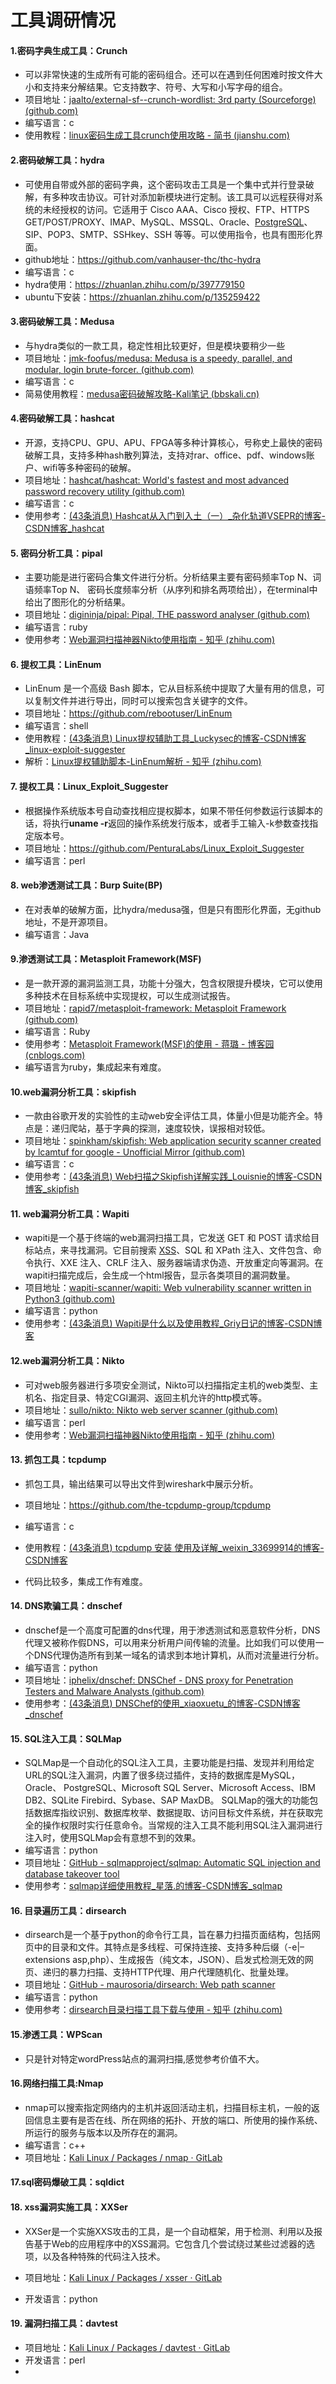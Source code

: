 # 工具调研情况

#### 1.密码字典生成工具：Crunch

* 可以非常快速的生成所有可能的密码组合。还可以在遇到任何困难时按文件大小和支持来分解结果。它支持数字、符号、大写和小写字母的组合。
* 项目地址：[jaalto/external-sf--crunch-wordlist: 3rd party (Sourceforge) (github.com)](https://github.com/jaalto/external-sf--crunch-wordlist)
* 编写语言：c
* 使用教程：[linux密码生成工具crunch使用攻略 - 简书 (jianshu.com)](https://www.jianshu.com/p/72f9262ba6c1)

#### 2.密码破解工具：hydra

 * 可使用自带或外部的密码字典，这个密码攻击工具是一个集中式并行登录破解，有多种攻击协议。可针对添加新模块进行定制。该工具可以远程获得对系统的未经授权的访问。它适用于 Cisco AAA、Cisco 授权、FTP、HTTPS GET/POST/PROXY、IMAP、MySQL、MSSQL、Oracle、[PostgreSQL](https://cloud.tencent.com/product/postgresql?from=10680)、SIP、POP3、SMTP、SSHkey、SSH 等等。可以使用指令，也具有图形化界面。
 * github地址：https://github.com/vanhauser-thc/thc-hydra
 * 编写语言：c
 * hydra使用：https://zhuanlan.zhihu.com/p/397779150
 * ubuntu下安装：https://zhuanlan.zhihu.com/p/135259422

#### 3.密码破解工具：Medusa

* 与hydra类似的一款工具，稳定性相比较更好，但是模块要稍少一些
* 项目地址：[jmk-foofus/medusa: Medusa is a speedy, parallel, and modular, login brute-forcer. (github.com)](https://github.com/jmk-foofus/medusa)
* 编写语言：c
* 简易使用教程：[medusa密码破解攻略-Kali笔记 (bbskali.cn)](https://bbskali.cn/thread-275-1-1.html)

#### 4.密码破解工具：hashcat

* 开源，支持CPU、GPU、APU、FPGA等多种计算核心，号称史上最快的密码破解工具，支持多种hash散列算法，支持对rar、office、pdf、windows账户、wifi等多种密码的破解。
* 项目地址：[hashcat/hashcat: World's fastest and most advanced password recovery utility (github.com)](https://github.com/hashcat/hashcat)
* 编写语言：c
* 使用参考：[(43条消息) Hashcat从入门到入土（一）_杂化轨道VSEPR的博客-CSDN博客_hashcat](https://blog.csdn.net/weixin_44754436/article/details/123628350)

#### 5. 密码分析工具：pipal

* 主要功能是进行密码合集文件进行分析。分析结果主要有密码频率Top N、词语频率Top N、 密码长度频率分析（从序列和排名两项给出），在terminal中给出了图形化的分析结果。
* 项目地址：[digininja/pipal: Pipal, THE password analyser (github.com)](https://github.com/digininja/pipal/)
* 编写语言：ruby
* 使用参考：[Web漏洞扫描神器Nikto使用指南 - 知乎 (zhihu.com)](https://zhuanlan.zhihu.com/p/124246499)

#### 6. 提权工具：LinEnum

* LinEnum 是一个高级 Bash 脚本，它从目标系统中提取了大量有用的信息，可以复制文件并进行导出，同时可以搜索包含关键字的文件。
* 项目地址：https://github.com/rebootuser/LinEnum
* 编写语言：shell
* 使用教程：[(43条消息) Linux提权辅助工具_Luckysec的博客-CSDN博客_linux-exploit-suggester](https://blog.csdn.net/weixin_43571641/article/details/124374101)
* 解析：[Linux提权辅助脚本-LinEnum解析 - 知乎 (zhihu.com)](https://zhuanlan.zhihu.com/p/315052950)

#### 7. 提权工具：Linux_Exploit_Suggester

* 根据操作系统版本号自动查找相应提权脚本，如果不带任何参数运行该脚本的话，将执行**uname -r**返回的操作系统发行版本，或者手工输入-k参数查找指定版本号。
* 项目地址：https://github.com/PenturaLabs/Linux_Exploit_Suggester
* 编写语言：perl

#### 8. web渗透测试工具：Burp Suite(BP)

* 在对表单的破解方面，比hydra/medusa强，但是只有图形化界面，无github地址，不是开源项目。
* 编写语言：Java

#### 9.渗透测试工具：Metasploit Framework(MSF)

* 是一款开源的漏洞监测工具，功能十分强大，包含权限提升模块，它可以使用多种技术在目标系统中实现提权，可以生成测试报告。
* 项目地址：[rapid7/metasploit-framework: Metasploit Framework (github.com)](https://github.com/rapid7/metasploit-framework)
* 编写语言：Ruby
* 使用参考：[Metasploit Framework(MSF)的使用 - 蒋璐 - 博客园 (cnblogs.com)](https://www.cnblogs.com/csnd/p/11807588.html)
* 编写语言为ruby，集成起来有难度。

#### 10.web漏洞分析工具：skipfish

* 一款由谷歌开发的实验性的主动web安全评估工具，体量小但是功能齐全。特点是：递归爬站，基于字典的探测，速度较快，误报相对较低。
* 项目地址：[spinkham/skipfish: Web application security scanner created by lcamtuf for google - Unofficial Mirror (github.com)](https://github.com/spinkham/skipfish)
* 编写语言：c
* 使用参考：[(43条消息) Web扫描之Skipfish详解实践_Louisnie的博客-CSDN博客_skipfish](https://blog.csdn.net/qq_39353923/article/details/82531865?spm=1001.2101.3001.6650.8&utm_medium=distribute.pc_relevant.none-task-blog-2~default~BlogCommendFromBaidu~Rate-8-82531865-blog-107693542.pc_relevant_multi_platform_whitelistv3&depth_1-utm_source=distribute.pc_relevant.none-task-blog-2~default~BlogCommendFromBaidu~Rate-8-82531865-blog-107693542.pc_relevant_multi_platform_whitelistv3&utm_relevant_index=9)

#### 11. web漏洞分析工具：Wapiti

* wapiti是一个基于终端的web漏洞扫描工具，它发送 GET 和 POST 请求给目标站点，来寻找漏洞。它目前搜索 [XSS](https://so.csdn.net/so/search?q=XSS&spm=1001.2101.3001.7020)、SQL 和 XPath 注入、文件包含、命令执行、XXE 注入、CRLF 注入、服务器端请求伪造、开放重定向等漏洞。在wapiti扫描完成后，会生成一个html报告，显示各类项目的漏洞数量。
* 项目地址：[wapiti-scanner/wapiti: Web vulnerability scanner written in Python3 (github.com)](https://github.com/wapiti-scanner/wapiti)
* 编写语言：python
* 使用参考：[(43条消息) Wapiti是什么以及使用教程_Griy日记的博客-CSDN博客](https://blog.csdn.net/qq_59923059/article/details/123867361)

#### 12.web漏洞分析工具：Nikto

* 可对web服务器进行多项安全测试，Nikto可以扫描指定主机的web类型、主机名、指定目录、特定CGI漏洞、返回主机允许的http模式等。
* 项目地址：[sullo/nikto: Nikto web server scanner (github.com)](https://github.com/sullo/nikto)
* 编写语言：perl
* 使用参考：[Web漏洞扫描神器Nikto使用指南 - 知乎 (zhihu.com)](https://zhuanlan.zhihu.com/p/124246499)

#### 13. 抓包工具：tcpdump

* 抓包工具，输出结果可以导出文件到wireshark中展示分析。

* 项目地址：https://github.com/the-tcpdump-group/tcpdump
* 编写语言：c
* 使用教程：[(43条消息) tcpdump 安装 使用及详解_weixin_33699914的博客-CSDN博客](https://blog.csdn.net/weixin_33699914/article/details/91724383?utm_medium=distribute.pc_relevant.none-task-blog-2~default~baidujs_baidulandingword~default-1-91724383-blog-121565278.pc_relevant_landingrelevant&spm=1001.2101.3001.4242.2&utm_relevant_index=4)
* 代码比较多，集成工作有难度。

#### 14. DNS欺骗工具：dnschef

* dnschef是一个高度可配置的dns代理，用于渗透测试和恶意软件分析，DNS代理又被称作假DNS，可以用来分析用户间传输的流量。比如我们可以使用一个DNS代理伪造所有到某一域名的请求到本地计算机，从而对流量进行分析。
* 编写语言：python
* 项目地址：[iphelix/dnschef: DNSChef - DNS proxy for Penetration Testers and Malware Analysts (github.com)](https://github.com/iphelix/dnschef)
* 使用参考：[(43条消息) DNSChef的使用_xiaoxuetu_的博客-CSDN博客_dnschef](https://blog.csdn.net/xiaoxuetu_/article/details/76042369)

#### 15. SQL注入工具：SQLMap

* SQLMap是一个自动化的SQL注入工具，主要功能是扫描、发现并利用给定URL的SQL注入漏洞，内置了很多绕过插件，支持的数据库是MySQL，Oracle、 PostgreSQL、Microsoft SQL Server、Microsoft Access、IBM DB2、SQLite Firebird、Sybase、SAP MaxDB。
   SQLMap的强大的功能包括数据库指纹识别、数据库枚举、数据提取、访问目标文件系统，并在获取完全的操作权限时实行任意命令。当常规的注入工具不能利用SQL注入漏洞进行注入时，使用SQLMap会有意想不到的效果。
* 编写语言：python
* 项目地址：[GitHub - sqlmapproject/sqlmap: Automatic SQL injection and database takeover tool](https://github.com/sqlmapproject/sqlmap)
* 使用参考：[sqlmap详细使用教程_星落.的博客-CSDN博客_sqlmap](https://blog.csdn.net/smli_ng/article/details/106026901)

#### 16. 目录遍历工具：dirsearch

* dirsearch是一个基于python的命令行工具，旨在暴力扫描页面结构，包括网页中的目录和文件。其特点是多线程、可保持连接、支持多种后缀（-e|–extensions asp,php）、生成报告（纯文本，JSON）、启发式检测无效的网页、递归的暴力扫描、支持HTTP代理、用户代理随机化、批量处理。
* 项目地址：[GitHub - maurosoria/dirsearch: Web path scanner](https://github.com/maurosoria/dirsearch)
* 编写语言：python
* 使用参考：[dirsearch目录扫描工具下载与使用 - 知乎 (zhihu.com)](https://zhuanlan.zhihu.com/p/537515948)

####  15.渗透工具：WPScan

* 只是针对特定wordPress站点的漏洞扫描,感觉参考价值不大。

#### 16.网络扫描工具:Nmap

* nmap可以搜索指定网络内的主机并返回活动主机，扫描目标主机，一般的返回信息主要有是否在线、所在网络的拓扑、开放的端口、所使用的操作系统、所运行的服务与版本以及所存在的漏洞。
* 编写语言：c++
* 项目地址：[Kali Linux / Packages / nmap · GitLab](https://gitlab.com/kalilinux/packages/nmap)

#### 17.sql密码爆破工具：sqldict



#### 18. xss漏洞实施工具：XXSer

* XXSer是一个实施XXS攻击的工具，是一个自动框架，用于检测、利用以及报告基于Web的应用程序中的XSS漏洞。它包含几个尝试绕过某些过滤器的选项，以及各种特殊的代码注入技术。

* 项目地址：[Kali Linux / Packages / xsser · GitLab](https://gitlab.com/kalilinux/packages/xsser)
* 开发语言：python

#### 19. 漏洞扫描工具：davtest

* 项目地址：[Kali Linux / Packages / davtest · GitLab](https://gitlab.com/kalilinux/packages/davtest)
* 开发语言：perl
* 





